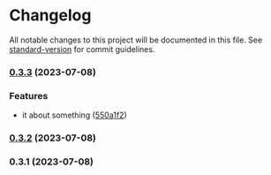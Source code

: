 # Changelog

All notable changes to this project will be documented in this file. See [standard-version](https://github.com/conventional-changelog/standard-version) for commit guidelines.

### [0.3.3](https://github.com/umtdlgc/version-control/compare/v0.3.2...v0.3.3) (2023-07-08)


### Features

* it about something ([550a1f2](https://github.com/umtdlgc/version-control/commit/550a1f282830a9647d30125bfd57ecee4fc3bb03))

### [0.3.2](https://github.com/umtdlgc/version-control/compare/v0.3.1...v0.3.2) (2023-07-08)

### 0.3.1 (2023-07-08)
